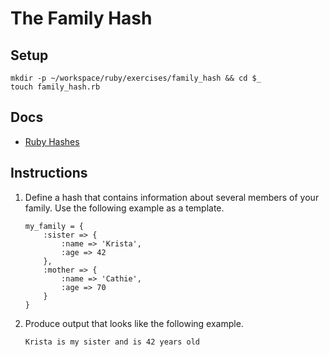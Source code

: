 # The Family Hash

## Setup

```
mkdir -p ~/workspace/ruby/exercises/family_hash && cd $_
touch family_hash.rb
```

## Docs

* [Ruby Hashes](http://ruby-doc.org/core-2.4.2/Hash.html)

## Instructions

1. Define a hash that contains information about several members of your family. Use the following example as a template.
    ```
    my_family = {
        :sister => {
            :name => 'Krista',
            :age => 42
        },
        :mother => {
            :name => 'Cathie',
            :age => 70
        }
    }
    ```
2. Produce output that looks like the following example.
    ```
    Krista is my sister and is 42 years old
    ```
##
